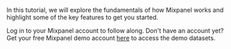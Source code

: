 In this tutorial, we will explore the fundamentals of how Mixpanel works and highlight some of the key features to get you started. 

Log in to your Mixpanel account to follow along. Don't have an account yet? Get your free Mixpanel demo account [here](https://mixpanel.com/register/?next=%2Fproject%2F2195193%2Fview%2F139237%2Fapp%2Fdashboards%3Fshow-demo-dataset-modal%3Dtrue%23id%3D685944) to access the demo datasets.

